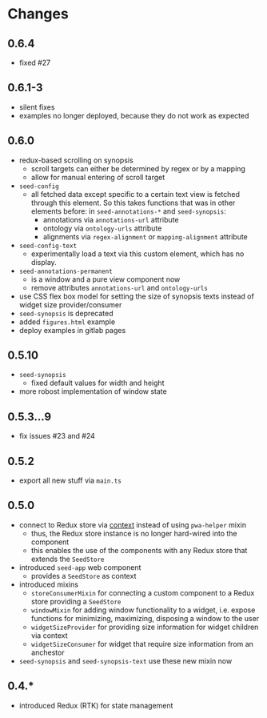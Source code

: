 # Changes

## 0.6.4

- fixed #27

## 0.6.1-3

- silent fixes
- examples no longer deployed, because they do not work as expected

## 0.6.0

- redux-based scrolling on synopsis
  - scroll targets can either be determined by regex or by a mapping
  - allow for manual entering of scroll target
- `seed-config`
  - all fetched data except specific to a certain text view is fetched
    through this element. So this takes functions that was in other
    elements before: in `seed-annotations-*` and `seed-synopsis`:
    - annotations via `annotations-url` attribute
	- ontology via `ontology-urls` attribute
    - alignments via `regex-alignment` or `mapping-alignment` attribute
- `seed-config-text`
  - experimentally load a text via this custom element, which has no display.
- `seed-annotations-permanent`
  - is a window and a pure view component now
  - remove attributes `annotations-url` and `ontology-urls`
- use CSS flex box model for setting the size of synopsis texts
  instead of widget size provider/consumer
- `seed-synopsis` is deprecated
- added `figures.html` example
- deploy examples in gitlab pages

## 0.5.10

- `seed-synopsis`
  - fixed default values for width and height
- more robost implementation of window state

## 0.5.3...9

- fix issues #23 and #24

## 0.5.2

- export all new stuff via `main.ts`

## 0.5.0

- connect to Redux store via
  [context](https://lit.dev/docs/data/context/) instead of using
  `pwa-helper` mixin
  - thus, the Redux store instance is no longer hard-wired into the
    component
  - this enables the use of the components with any Redux store that
    extends the `SeedStore`
- introduced `seed-app` web component
  - provides a `SeedStore` as context
- introduced mixins
  - `storeConsumerMixin` for connecting a custom component to a Redux
    store providing a `SeedStore`
  - `windowMixin` for adding window functionality to a widget,
    i.e. expose functions for minimizing, maximizing, disposing a
    window to the user
  - `widgetSizeProvider` for providing size information for widget
    children via context
  - `widgetSizeConsumer` for widget that require size information from
    an anchestor
- `seed-synopsis` and `seed-synopsis-text` use these new mixin now

## 0.4.*

- introduced Redux (RTK) for state management
